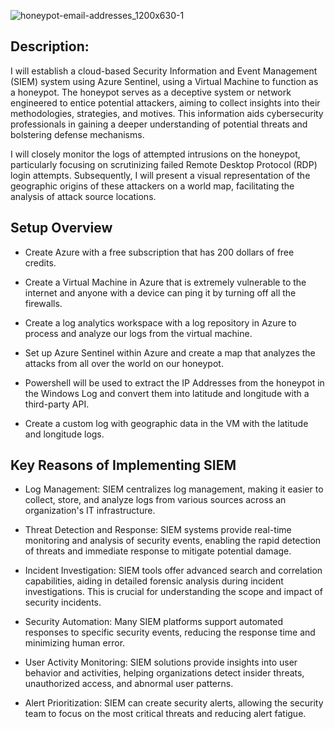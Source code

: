 
![honeypot-email-addresses_1200x630-1](https://github.com/jefftsui1/Cybersecurity-Home-Labs/assets/46698661/5125f0f7-be69-4355-af4d-a0a665a0c3a2)



<h2>Description:</h2>


I will establish a cloud-based Security Information and Event Management (SIEM) system using Azure Sentinel, using a Virtual Machine to function as a honeypot. The honeypot serves as a deceptive system or network engineered to entice potential attackers, aiming to collect insights into their methodologies, strategies, and motives. This information aids cybersecurity professionals in gaining a deeper understanding of potential threats and bolstering defense mechanisms.

I will closely monitor the logs of attempted intrusions on the honeypot, particularly focusing on scrutinizing failed Remote Desktop Protocol (RDP) login attempts. Subsequently, I will present a visual representation of the geographic origins of these attackers on a world map, facilitating the analysis of attack source locations.

<h2></h2>

<h2>Setup Overview</h2>

- Create Azure with a free subscription that has 200 dollars of free credits.
  
- Create a Virtual Machine in Azure that is extremely vulnerable to the internet and anyone with a device can ping it by turning off all the firewalls.

- Create a log analytics workspace with a log repository in Azure to process and analyze our logs from the virtual machine.

- Set up Azure Sentinel within Azure and create a map that analyzes the attacks from all over the world on our honeypot.

- Powershell will be used to extract the IP Addresses from the honeypot in the Windows Log and convert them into latitude and longitude with a third-party API.
- Create a custom log with geographic data in the VM with the latitude and longitude logs.

<h2></h2>

<h2>Key Reasons of Implementing SIEM</h2>

- Log Management: SIEM centralizes log management, making it easier to collect, store, and analyze logs from various sources across an organization's IT infrastructure.

- Threat Detection and Response: SIEM systems provide real-time monitoring and analysis of security events, enabling the rapid detection of threats and immediate response to mitigate potential damage.

- Incident Investigation: SIEM tools offer advanced search and correlation capabilities, aiding in detailed forensic analysis during incident investigations. This is crucial for understanding the scope and impact of security incidents.

- Security Automation: Many SIEM platforms support automated responses to specific security events, reducing the response time and minimizing human error.

- User Activity Monitoring: SIEM solutions provide insights into user behavior and activities, helping organizations detect insider threats, unauthorized access, and abnormal user patterns.

- Alert Prioritization: SIEM can create security alerts, allowing the security team to focus on the most critical threats and reducing alert fatigue.

